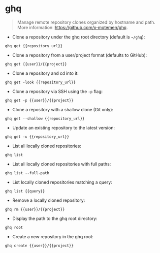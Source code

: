 # ghq

> Manage remote repository clones organized by hostname and path.
> More information: <https://github.com/x-motemen/ghq>.

- Clone a repository under the ghq root directory (default is `~/ghq`):

`ghq get {{repository_url}}`

- Clone a repository from a user/project format (defaults to GitHub):

`ghq get {{user}}/{{project}}`

- Clone a repository and cd into it:

`ghq get -look {{repository_url}}`

- Clone a repository via SSH using the `-p` flag:

`ghq get -p {{user}}/{{project}}`

- Clone a repository with a shallow clone (Git only):

`ghq get --shallow {{repository_url}}`

- Update an existing repository to the latest version:

`ghq get -u {{repository_url}}`

- List all locally cloned repositories:

`ghq list`

- List all locally cloned repositories with full paths:

`ghq list --full-path`

- List locally cloned repositories matching a query:

`ghq list {{query}}`

- Remove a locally cloned repository:

`ghq rm {{user}}/{{project}}`

- Display the path to the ghq root directory:

`ghq root`

- Create a new repository in the ghq root:

`ghq create {{user}}/{{project}}`
